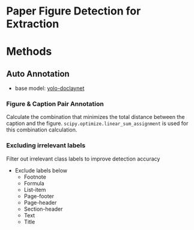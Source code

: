 # Paper Figure Detection for Extraction

# Methods

## Auto Annotation

- base model: [yolo-doclaynet](https://huggingface.co/hantian/yolo-doclaynet)

### Figure & Caption Pair Annotation

Calculate the combination that minimizes the total distance between the caption and the figure.
`scipy.optimize.linear_sum_assignment` is used for this combination calculation.

### Excluding irrelevant labels

Filter out irrelevant class labels to improve detection accuracy

- Exclude labels below
    - Footnote
    - Formula
    - List-item
    - Page-footer
    - Page-header
    - Section-header
    - Text
    - Title
